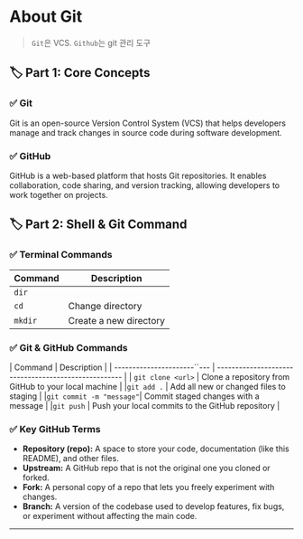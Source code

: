 # About Git

> `Git`은 VCS. `Github`는 git 관리 도구

## 🏷️ Part 1: Core Concepts

### ✅ Git

Git is an open-source Version Control System (VCS) that helps developers manage and track changes in source code during software development.

### ✅ GitHub

GitHub is a web-based platform that hosts Git repositories. It enables collaboration, code sharing, and version tracking, allowing developers to work together on projects.

## 🏷️ Part 2: Shell & Git Command

### ✅ Terminal Commands

| Command | Description            |
| ------- | ---------------------- |
| `dir`   |                        |
| `cd`    | Change directory       |
| `mkdir` | Create a new directory |

### ✅ Git & GitHub Commands

| Command | Description |
| ----------------------``--- | ---------------------------------------------------- |
| `git clone <url>`        | Clone a repository from GitHub to your local machine |
|`git add .`              | Add all new or changed files to staging              |
|`git commit -m "message"`| Commit staged changes with a message                 |
|`git push` | Push your local commits to the GitHub repository |

### ✅ Key GitHub Terms

- **Repository (repo):** A space to store your code, documentation (like this README), and other files.
- **Upstream:** A GitHub repo that is not the original one you cloned or forked.
- **Fork:** A personal copy of a repo that lets you freely experiment with changes.
- **Branch:** A version of the codebase used to develop features, fix bugs, or experiment without affecting the main code.

---

